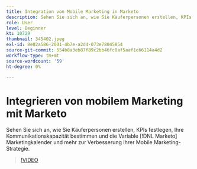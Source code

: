 ```yaml
---
title: Integration von Mobile Marketing in Marketo
description: Sehen Sie sich an, wie Sie Käuferpersonen erstellen, KPIs festlegen, Ihre Kommunikationskapazität bestimmen und verwenden [!DNL Marketo’s] Marketingkalender und mehr zur Verbesserung Ihrer Mobile Marketing-Strategie.
role: User
level: Beginner
kt: 10729
thumbnail: 345402.jpeg
exl-id: 8e82a586-2001-4b7e-a2d4-073e78045854
source-git-commit: 554b8a3eb87f89c2bb46fc8af5aaf1c66114a4d2
workflow-type: tm+mt
source-wordcount: '59'
ht-degree: 0%

---
```


# Integrieren von mobilem Marketing mit Marketo

Sehen Sie sich an, wie Sie Käuferpersonen erstellen, KPIs festlegen, Ihre Kommunikationskapazität bestimmen und die Variable [!DNL Marketo] Marketingkalender und mehr zur Verbesserung Ihrer Mobile Marketing-Strategie.

>[!VIDEO](https://video.tv.adobe.com/v/345402/?quality=12&learn=on)
